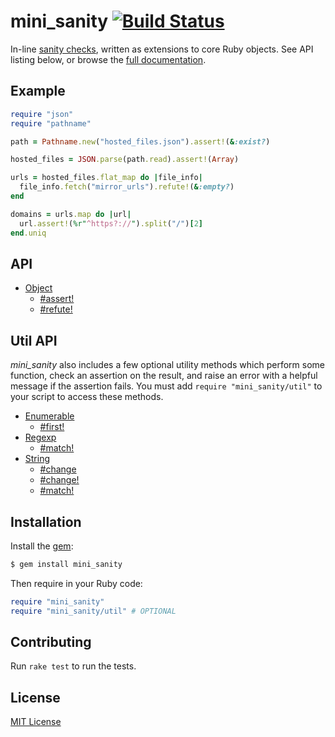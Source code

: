 # mini_sanity [![Build Status](https://travis-ci.org/jonathanhefner/mini_sanity.svg?branch=master)](https://travis-ci.org/jonathanhefner/mini_sanity)

In-line [sanity checks], written as extensions to core Ruby objects.
See API listing below, or browse the [full documentation].

[sanity checks]: https://en.wikipedia.org/wiki/Sanity_check
[full documentation]: https://www.rubydoc.info/gems/mini_sanity/


## Example

```ruby
require "json"
require "pathname"

path = Pathname.new("hosted_files.json").assert!(&:exist?)

hosted_files = JSON.parse(path.read).assert!(Array)

urls = hosted_files.flat_map do |file_info|
  file_info.fetch("mirror_urls").refute!(&:empty?)
end

domains = urls.map do |url|
  url.assert!(%r"^https?://").split("/")[2]
end.uniq
```


## API

- [Object](https://www.rubydoc.info/gems/mini_sanity/Object)
  - [#assert!](https://www.rubydoc.info/gems/mini_sanity/Object:assert%21)
  - [#refute!](https://www.rubydoc.info/gems/mini_sanity/Object:refute%21)


## Util API

*mini_sanity* also includes a few optional utility methods which perform
some function, check an assertion on the result, and raise an error with
a helpful message if the assertion fails.  You must add
`require "mini_sanity/util"` to your script to access these methods.

- [Enumerable](https://www.rubydoc.info/gems/mini_sanity/Enumerable)
  - [#first!](https://www.rubydoc.info/gems/mini_sanity/Enumerable:first%21)
- [Regexp](https://www.rubydoc.info/gems/mini_sanity/Regexp)
  - [#match!](https://www.rubydoc.info/gems/mini_sanity/Regexp:match%21)
- [String](https://www.rubydoc.info/gems/mini_sanity/String)
  - [#change](https://www.rubydoc.info/gems/mini_sanity/String:change)
  - [#change!](https://www.rubydoc.info/gems/mini_sanity/String:change%21)
  - [#match!](https://www.rubydoc.info/gems/mini_sanity/String:match%21)


## Installation

Install the [gem](https://rubygems.org/gems/mini_sanity):

```bash
$ gem install mini_sanity
```

Then require in your Ruby code:

```ruby
require "mini_sanity"
require "mini_sanity/util" # OPTIONAL
```


## Contributing

Run `rake test` to run the tests.


## License

[MIT License](https://opensource.org/licenses/MIT)
